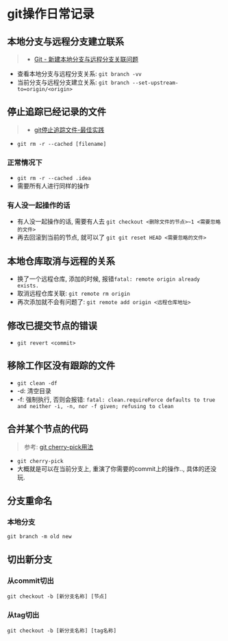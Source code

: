 # git操作日常记录

## 本地分支与远程分支建立联系

> * [Git - 新建本地分支与远程分支关联问题](https://www.jianshu.com/p/fc433b1686bd)

* 查看本地分支与远程分支关系: `git branch -vv`
* 当前分支与远程分支建立关系: `git branch --set-upstream-to=origin/<origin>`

## 停止追踪已经记录的文件

> * [git停止追踪文件-最佳实践](https://www.jianshu.com/p/1b235abd8ee8)

* `git rm -r --cached [filename]`

### 正常情况下

* `git rm -r --cached .idea`
* 需要所有人进行同样的操作

### 有人没一起操作的话

* 有人没一起操作的话, 需要有人去 `git checkout <删除文件的节点>~1 <需要忽略的文件>`
* 再去回滚到当前的节点, 就可以了 `git git reset HEAD <需要忽略的文件>`

## 本地仓库取消与远程的关系

* 换了一个远程仓库, 添加的时候, 报错`fatal: remote origin already exists.`
* 取消远程仓库关联: `git remote rm origin`
* 再次添加就不会有问题了: `git remote add origin <远程仓库地址>`

## 修改已提交节点的错误

* `git revert <commit>`

## 移除工作区没有跟踪的文件

* `git clean -df`
* -d: 清空目录
* -f: 强制执行, 否则会报错: `fatal: clean.requireForce defaults to true and neither -i, -n, nor -f given; refusing to clean`

## 合并某个节点的代码

> 参考: [git cherry-pick用法](https://www.jianshu.com/p/d577dcc36a08 )

* `git cherry-pick`
* 大概就是可以在当前分支上, 重演了你需要的commit上的操作.., 具体的还没玩.

## 分支重命名

### 本地分支

`git branch -m old new`

## 切出新分支

### 从commit切出

`git checkout -b [新分支名称] [节点]`

### 从tag切出

`git checkout -b [新分支名称] [tag名称]`
